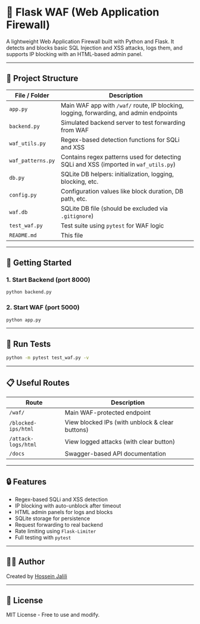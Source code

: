 # 🔐 Flask WAF (Web Application Firewall)

A lightweight Web Application Firewall built with Python and Flask. It detects and blocks basic SQL Injection and XSS attacks, logs them, and supports IP blocking with an HTML-based admin panel.

---

## 🧩 Project Structure

| File / Folder        | Description |
|----------------------|-------------|
| `app.py`             | Main WAF app with `/waf/` route, IP blocking, logging, forwarding, and admin endpoints |
| `backend.py`         | Simulated backend server to test forwarding from WAF |
| `waf_utils.py`       | Regex-based detection functions for SQLi and XSS |
| `waf_patterns.py`    | Contains regex patterns used for detecting SQLi and XSS (imported in `waf_utils.py`) |
| `db.py`              | SQLite DB helpers: initialization, logging, blocking, etc. |
| `config.py`          | Configuration values like block duration, DB path, etc. |
| `waf.db`             | SQLite DB file (should be excluded via `.gitignore`) |
| `test_waf.py`        | Test suite using `pytest` for WAF logic |
| `README.md`          | This file |

---

## 🚀 Getting Started

### 1. Start Backend (port 8000)
```bash
python backend.py
```

### 2. Start WAF (port 5000)
```bash
python app.py
```

---

## 🧪 Run Tests

```bash
python -m pytest test_waf.py -v
```

---

## 📋 Useful Routes

| Route                   | Description |
|-------------------------|-------------|
| `/waf/`                 | Main WAF-protected endpoint |
| `/blocked-ips/html`     | View blocked IPs (with unblock & clear buttons) |
| `/attack-logs/html`     | View logged attacks (with clear button) |
| `/docs`                 | Swagger-based API documentation |

---

## 🔒 Features

- Regex-based SQLi and XSS detection
- IP blocking with auto-unblock after timeout
- HTML admin panels for logs and blocks
- SQLite storage for persistence
- Request forwarding to real backend
- Rate limiting using `Flask-Limiter`
- Full testing with `pytest`

---

## 👨‍💻 Author

Created by [Hossein Jalili](https://github.com/ho3j)

---

## 📝 License

MIT License - Free to use and modify.
